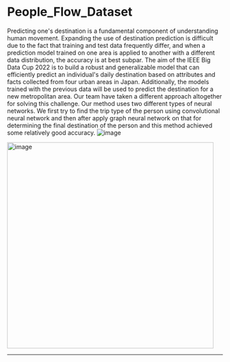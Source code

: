 # People_Flow_Dataset
Predicting one's destination is a fundamental component of understanding human movement. Expanding the use of destination prediction is difficult due to the fact that training and test data frequently differ, and when a prediction model trained on one area is applied to another with a different data distribution, the accuracy is at best subpar. The aim of the IEEE Big Data Cup 2022 is to build a robust and generalizable model that can efficiently predict an individual's daily destination based on attributes and facts collected from four urban areas in Japan. Additionally, the models trained with the previous data will be used to predict the destination for a new metropolitan area. Our team have taken a different approach altogether for solving this challenge. Our method uses two different types of neural networks. We first try to find the trip type of the person using convolutional neural network and then after apply graph neural network on that for determining the final destination of the person and this method achieved some relatively good accuracy. ![image](https://github.com/akash3patel/People_Flow_Dataset/assets/147214109/93862bd8-f593-47a2-99ad-97b33255d1d4)

<img width="482" alt="image" src="https://github.com/akash3patel/People_Flow_Dataset/assets/147214109/b2f678ee-404c-4e5c-91b5-6284d7717dff">

----------------------------------------------------------------------------------




